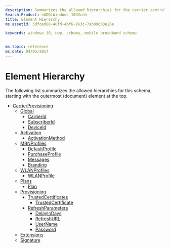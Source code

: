```yaml
---
description: Summarizes the allowed hierarchies for the carrier control schema.
Search.Product: eADQiWindows 10XVcnh
title: Element Hierarchy
ms.assetid: 5dfced88-48fd-4bf6-963c-7ab090b3e26e

keywords: windows 10, uwp, schema, mobile broadband schema


ms.topic: reference
ms.date: 04/05/2017
---
```


# Element Hierarchy


The following list summarizes the allowed hierarchies for this schema, starting with the outermost (document) element at the top.

-   [CarrierProvisioning](element-carrierprovisioning.md)
    -   [Global](element-global.md)
        -   [CarrierId](element-carrierid.md)
        -   [SubscriberId](element-subscriberid.md)
        -   [DeviceId](element-deviceid.md)
    -   [Activation](element-activation.md)
        -   [ActivationMethod](element-activationmethod.md)
    -   [MBNProfiles](element-mbnprofiles.md)
        -   [DefaultProfile](element-defaultprofile.md)
        -   [PurchaseProfile](element-purchaseprofile.md)
        -   [Messages](element-messages.md)
        -   [Branding](element-branding.md)
    -   [WLANProfiles](element-wlanprofiles.md)
        -   [WLANProfile](element-wlanprofile.md)
    -   [Plans](element-plans.md)
        -   [Plan](element-plan.md)
    -   [Provisioning](element-provisioning.md)
        -   [TrustedCertificates](element-trustedcertificates.md)
            -   [TrustedCertificate](element-trustedcertificate.md)
        -   [RefreshParameters](element-refreshparameters.md)
            -   [DelayInDays](element-delayindays.md)
            -   [RefreshURL](element-refreshurl.md)
            -   [UserName](element-username.md)
            -   [Password](element-password.md)
    -   [Extensions](element-extensions.md)
    -   [Signature](element-signature.md)

 

 



